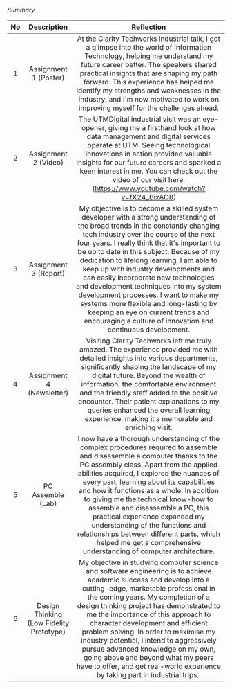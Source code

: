 *Summary*

| No | Description | Reflection |
| :---: | :---: | :---: |
| 1 | Assignment 1 (Poster) | At the Clarity Techworks industrial talk, I got a glimpse into the world of Information Technology, helping me understand my future career better. The speakers shared practical insights that are shaping my path forward. This experience has helped me identify my strengths and weaknesses in the industry, and I'm now motivated to work on improving myself for the challenges ahead. |
| 2 | Assignment 2 (Video) | The UTMDigital industrial visit was an eye-opener, giving me a firsthand look at how data management and digital services operate at UTM. Seeing technological innovations in action provided valuable insights for our future careers and sparked a keen interest in me. You can check out the video of our visit here: (https://www.youtube.com/watch?v=fX24_BixAO8)|
| 3 | Assignment 3 (Report) |My objective is to become a skilled system developer with a strong understanding of the broad trends in the constantly changing tech industry over the course of the next four years. I really think that it's important to be up to date in this subject. Because of my dedication to lifelong learning, I am able to keep up with industry developments and can easily incorporate new technologies and development techniques into my system development processes. I want to make my systems more flexible and long-lasting by keeping an eye on current trends and encouraging a culture of innovation and continuous development. |
| 4 | Assignment 4 (Newsletter) | Visiting Clarity Techworks left me truly amazed. The experience provided me with detailed insights into various departments, significantly shaping the landscape of my digital future. Beyond the wealth of information, the comfortable environment and the friendly staff added to the positive encounter. Their patient explanations to my queries enhanced the overall learning experience, making it a memorable and enriching visit. |
| 5 | PC Assemble (Lab) | I now have a thorough understanding of the complex procedures required to assemble and disassemble a computer thanks to the PC assembly class. Apart from the applied abilities acquired, I explored the nuances of every part, learning about its capabilities and how it functions as a whole. In addition to giving me the technical know-how to assemble and disassemble a PC, this practical experience expanded my understanding of the functions and relationships between different parts, which helped me get a comprehensive understanding of computer architecture. |
| 6 | Design Thinking (Low Fidelity Prototype) | My objective in studying computer science and software engineering is to achieve academic success and develop into a cutting-edge, marketable professional in the coming years. My completion of a design thinking project has demonstrated to me the importance of this approach to character development and efficient problem solving. In order to maximise my industry potential, I intend to aggressively pursue advanced knowledge on my own, going above and beyond what my peers have to offer, and get real-world experience by taking part in industrial trips. |
